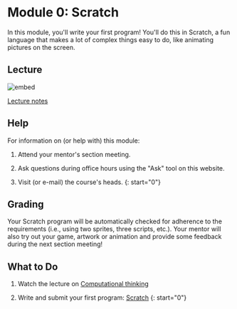 # Module 0: Scratch

In this module, you'll write your first program! You'll do this in Scratch, a fun language that makes a lot of complex things easy to do, like animating pictures on the screen.

## Lecture

![embed](https://www.youtube.com/embed/I5VGl6gPyIY)

[Lecture notes](/lectures/scratch)

## Help

For information on (or help with) this module:

1. Attend your mentor's section meeting.

2. Ask questions during office hours using the "Ask" tool on this website.

3. Visit (or e-mail) the course's heads.
{: start="0"}


## Grading

Your Scratch program will be automatically checked for adherence to the requirements (i.e., using two sprites, three scripts, etc.). Your mentor will also try out your game, artwork or animation and provide some feedback during the next section meeting!


## What to Do

1. Watch the lecture on [Computational thinking](/lectures/computational-thinking)

2. Write and submit your first program: [Scratch](/problems/scratch)
{: start="0"}
